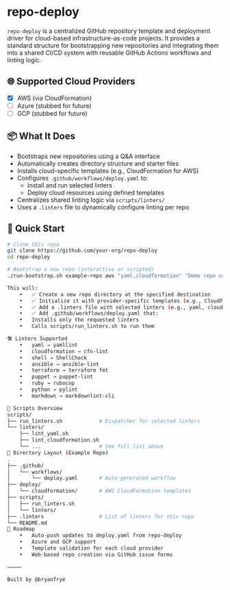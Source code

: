# repo-deploy

`repo-deploy` is a centralized GitHub repository template and deployment driver for cloud-based infrastructure-as-code projects. It provides a standard structure for bootstrapping new repositories and integrating them into a shared CI/CD system with reusable GitHub Actions workflows and linting logic.

## 🌐 Supported Cloud Providers

- [x] AWS (via CloudFormation)
- [ ] Azure (stubbed for future)
- [ ] GCP (stubbed for future)

## 📦 What It Does

- Bootstraps new repositories using a Q&A interface
- Automatically creates directory structure and starter files
- Installs cloud-specific templates (e.g., CloudFormation for AWS)
- Configures `.github/workflows/deploy.yaml` to:
  - Install and run selected linters
  - Deploy cloud resources using defined templates
- Centralizes shared linting logic via `scripts/linters/`
- Uses a `.linters` file to dynamically configure linting per repo

## 🚀 Quick Start

```bash
# Clone this repo
git clone https://github.com/your-org/repo-deploy
cd repo-deploy

# Bootstrap a new repo (interactive or scripted)
./run-bootstrap.sh example-repo aws "yaml,cloudformation" "Demo repo using repo-deploy" ~/git/example-repo

This will:
	•	✅ Create a new repo directory at the specified destination
	•	✅ Initialize it with provider-specific templates (e.g., CloudFormation under deploy/cloudformation/)
	•	✅ Add a .linters file with selected linters (e.g., yaml, cloudformation)
	•	✅ Add .github/workflows/deploy.yaml that:
	•	Installs only the requested linters
	•	Calls scripts/run_linters.sh to run them

🛠️ Linters Supported
	•	yaml → yamllint
	•	cloudformation → cfn-lint
	•	shell → ShellCheck
	•	ansible → ansible-lint
	•	terraform → terraform fmt
	•	puppet → puppet-lint
	•	ruby → rubocop
	•	python → pylint
	•	markdown → markdownlint-cli

🧰 Scripts Overview
scripts/
├── run_linters.sh            # Dispatcher for selected linters
└── linters/
    ├── lint_yaml.sh
    ├── lint_cloudformation.sh
    └── ...                   # See full list above
📁 Directory Layout (Example Repo)
.
├── .github/
│   └── workflows/
│       └── deploy.yaml       # Auto-generated workflow
├── deploy/
│   └── cloudformation/       # AWS CloudFormation templates
├── scripts/
│   ├── run_linters.sh
│   └── linters/
├── .linters                  # List of linters for this repo
└── README.md
🧪 Roadmap
	•	Auto-push updates to deploy.yaml from repo-deploy
	•	Azure and GCP support
	•	Template validation for each cloud provider
	•	Web-based repo creation via GitHub issue forms

⸻

Built by @bryanfrye
